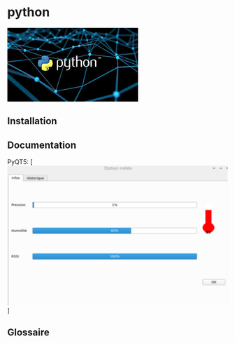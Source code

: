# python
[![python_logo](./img/logo.jfif)](https://www.python.org/)


   
Installation
------------



Documentation
-------------

PyQT5:
[![PyQT5_IHM](./img/PyQT5.PNG)]





Glossaire
---------

